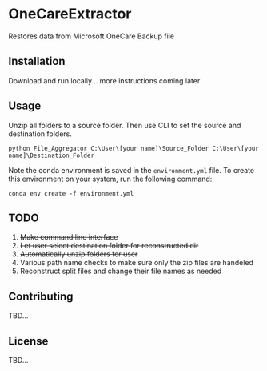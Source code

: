 # OneCareExtractor
Restores data from Microsoft OneCare Backup file

## Installation

Download and run locally... more instructions coming later

## Usage

Unzip all folders to a source folder. Then use CLI to set the source and destination folders.

`python File_Aggregator C:\User\[your name]\Source_Folder C:\User\[your name]\Destination_Folder`

Note the conda environment is saved in the `environment.yml` file. To create this environment on your system, run 
the following command:

`conda env create -f environment.yml`

## TODO
1) ~~Make command line interface~~
2) ~~Let user select destination folder for reconstructed dir~~
3) ~~Automatically unzip folders for user~~
4) Various path name checks to make sure only the zip files are handeled
5) Reconstruct split files and change their file names as needed

## Contributing
TBD... 

## License
TBD...